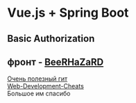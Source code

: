 # Vue.js + Spring Boot #
## Basic Authorization ## 
фронт - [BeeRHaZaRD](https://github.com/BeeRHaZaRD "BeeRHaZaRD")   
---
[Очень полезный гит](https://github.com/DeltaThreeEight/Lab4-Web "DeltaThreeEight")  
[Web-Development-Cheats](https://github.com/AppLoidx/Web-Development-Cheats "AppLoidx")  
Большое им спасибо
